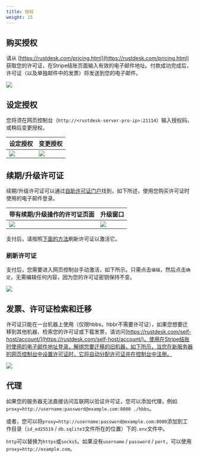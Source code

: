 ```yaml
---
title: 授权
weight: 15
---
```


## 购买授权

请从 [https://rustdesk.com/pricing.html](https://rustdesk.com/pricing.html) 获取您的许可证，在Stripe结账页面输入有效的电子邮件地址。付款成功完成后，许可证（以及单独邮件中的发票）将发送到您的电子邮件。

![](/docs/en/self-host/rustdesk-server-pro/license/images/stripe.jpg)

## 设定授权

您将须在网页控制台（`http://<rustdesk-server-pro-ip>:21114`）输入授权码，或稍后变更授权。

| 设定授权 | 变更授权 |
| --- | --- |
| ![](/docs/en/self-host/rustdesk-server-pro/license/images/set.png) | ![](/docs/en/self-host/rustdesk-server-pro/license/images/change.png) |

## 续期/升级许可证

续期/升级许可证可以通过[自助许可证门户](https://rustdesk.com/self-host/account/)找到，如下所述，使用您购买许可证时使用的电子邮件登录。

| 带有续期/升级操作的许可证页面 | 升级窗口 |
| --- | --- |
| ![](/docs/en/self-host/rustdesk-server-pro/license/images/renew.jpg?v2) | ![](/docs/en/self-host/rustdesk-server-pro/license/images/upgrade.png) |

支付后，请按照[下面的方法](/docs/en/self-host/rustdesk-server-pro/license/#refresh-license)刷新许可证以激活它。

### 刷新许可证
支付后，您需要进入网页控制台手动激活，如下所示。只需点击`编辑`，然后点击`确定`，无需编辑任何内容，因为您的许可证密钥保持不变。

![](/docs/en/self-host/rustdesk-server-pro/license/images/updatelic.jpg)

## 发票、许可证检索和迁移

许可证只能在一台机器上使用（仅限hbbs，hbbr不需要许可证），如果您想要迁移到其他机器、检索您的许可证或下载发票，请访问[https://rustdesk.com/self-host/account/](https://rustdesk.com/self-host/account/)。使用在Stripe结账时使用的电子邮件地址登录，解绑您要迁移的旧机器，如下所示，当您在新服务器的网页控制台中设置许可证时，它将自动分配许可证并在控制台中注册。

![](/docs/en/self-host/rustdesk-server-pro/license/images/unbind.jpg)

## 代理
如果您的服务器无法直接访问互联网以验证许可证，您可以添加代理，例如`proxy=http://username:password@example.com:8080 ./hbbs`。

或者，您可以将`proxy=http://username:password@example.com:8080`添加到工作目录（`id_ed25519` / `db.sqlite3`文件所在的位置）下的`.env`文件中。

`http`可以替换为`https`或`socks5`。如果没有`username` / `password` / `port`，可以使用`proxy=http://example.com`。
